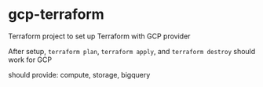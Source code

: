 # gcp-terraform
Terraform project to set up Terraform with GCP provider 

After setup, `terraform plan`, `terraform apply`, and `terraform destroy` should work for GCP

should provide: compute, storage, bigquery
